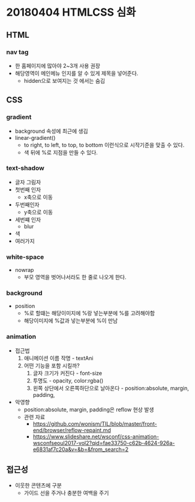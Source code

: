 # 20180404 HTMLCSS 심화

## HTML

### nav tag

* 한 홈페이지에 많아야 2~3개 사용 권장
* 해당영역이 메인메뉴 인지를 알 수 있게 제목을 넣어준다.
  * hidden으로 보여지는 것 에서는 숨김

## CSS

### gradient

* background 속성에 최근에 생김
* linear-gradient()
  * to right, to left, to top, to bottom 이런식으로 시작기준을 맞출 수 있다.
  * 색 뒤에 %로 지점을 만들 수 있다.

### text-shadow

* 글자 그림자
* 첫번째 인자
  * x축으로 이동
* 두번째인자
  * y축으로 이동
* 세번쨰 인자
  * blur
* 색
* 여러가지

### white-space

* nowrap
  * 부모 영역을 벗어나서라도 한 줄로 나오게 한다.

### background

* position
  * %로 할떄는 해당이미지에 %랑 넣는부분에 %를 고려해야함
  * 해당이미지에 %값과 넣는부분에 %이 만남

### animation

* 접근법
  1. 애니메이션 이름 작명 - textAni
  2. 어떤 기능을 포함 시킬까?
     1. 글자 크기가 커진다 - font-size
     2. 투명도 - opacity, color:rgba()
     3. 왼쪽 상단에서 오른쪽하단으로 날아온다 - position:absolute, margin, padding,
* 악영향
  * position:absolute, margin, padding은 reflow 현상 발생
  * 관련 자료
    * <https://github.com/wonism/TIL/blob/master/front-end/browser/reflow-repaint.md>
    * https://www.slideshare.net/wsconf/css-animation-wsconfseoul2017-vol2?qid=fae33750-c62b-4624-926a-e6831af7c20a&v=&b=&from_search=2



## 접근성

* 이웃한 콘텐츠에 구분
  * 가이드 선을 주거나 충분한 여백을 주기